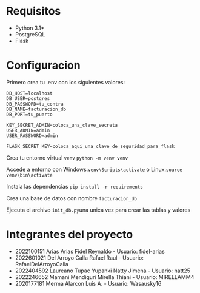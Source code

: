 # Requisitos
+ Python 3.1*
+ PostgreSQL
+ Flask

# Configuracion

Primero crea tu .env con los siguientes valores:
```
DB_HOST=localhost
DB_USER=postgres
DB_PASSWORD=tu_contra
DB_NAME=facturacion_db
DB_PORT=tu_puerto

KEY_SECRET_ADMIN=coloca_una_clave_secreta
USER_ADMIN=admin
USER_PASSWORD=admin

FLASK_SECRET_KEY=coloca_aqui_una_clave_de_seguridad_para_flask
```

Crea tu entorno virtual `venv`
`python -m venv venv`

Accede a entorno con
Windows:`venv\Scripts\activate` o Linux:`source venv\bin\activate`

Instala las dependencias
`pip install -r requirements`

Crea una base de datos con nombre `facturacion_db`

Ejecuta el archivo `init_db.py`una unica vez para crear las tablas y valores

# Integrantes del proyecto
+ 2022100151 Arias Arias Fidel Reynaldo - Usuario: fidel-arias
+ 2022601021 Del Arroyo Calla Rafael Raul - Usuario: RafaelDelArroyoCalla
+ 2022404592 Laureano Tupac Yupanki Natty Jimena - Usuario: natt25
+ 2022246652 Mamani Mendiguri Mirella Thiani - Usuario: MIRELLAMM4
+ 2020177181 Merma Alarcon Luis A. - Usuario: Wasausky16
